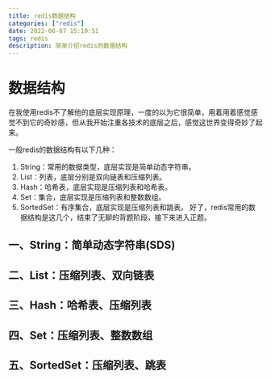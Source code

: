 ```yaml
---
title: redis数据结构
categories: ["redis"]
date: 2022-06-07 15:19:51
tags: redis
description: 简单介绍redis的数据结构
---
```

# 数据结构
在我使用redis不了解他的底层实现原理，一度的以为它很简单，用着用着感觉感觉不到它的奇妙感，但从我开始注重各技术的底层之后，感觉这世界变得奇妙了起来。

一般redis的数据结构有以下几种：
1. String：常用的数据类型，底层实现是简单动态字符串。
2. List：列表，底层分别是双向链表和压缩列表。
3. Hash：哈希表，底层实现是压缩列表和哈希表。
4. Set：集合，底层实现是压缩列表和整数数组。
5. SortedSet：有序集合，底层实现是压缩列表和跳表。
好了，redis常用的数据结构是这几个，结束了无聊的背题阶段，接下来进入正题。

## 一、String：简单动态字符串(SDS)


## 二、List：压缩列表、双向链表

## 三、Hash：哈希表、压缩列表

## 四、Set：压缩列表、整数数组

## 五、SortedSet：压缩列表、跳表

